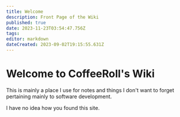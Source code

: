 ```yaml
---
title: Welcome
description: Front Page of the Wiki
published: true
date: 2023-11-23T03:54:47.756Z
tags: 
editor: markdown
dateCreated: 2023-09-02T19:15:55.631Z
---
```


# Welcome to CoffeeRoll's Wiki

This is mainly a place I use for notes and things I don't want to forget pertaining mainly to software development. 

I have no idea how you found this site. 